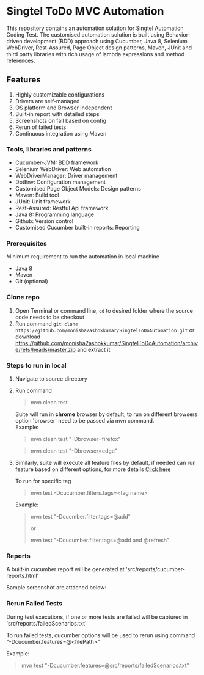 
# Singtel ToDo MVC Automation

This repository contains an automation solution for Singtel Automation Coding Test. 
The customised automation solution is built using Behavior-driven development (BDD) approach using Cucumber, Java 8, Selenium 
WebDriver, Rest-Assured, Page Object design patterns, Maven, JUnit and third party libraries with rich usage of lambda expressions and 
method references.

## Features

1. Highly customizable configurations  
2. Drivers are self-managed
3. OS platform and Browser independent
4. Built-in report with detailed steps
5. Screenshots on fail based on config
6. Rerun of failed tests
7. Continuous integration using Maven

### Tools, libraries and patterns

* Cucumber-JVM: BDD framework
* Selenium WebDriver: Web automation
* WebDriverManager: Driver management
* DotEnv: Configuration management
* Customised Page Object Models: Design patterns
* Maven: Build tool
* JUnit: Unit framework
* Rest-Assured: Restful Api framework
* Java 8: Programming language
* Github: Version control
* Customised Cucumber built-in reports: Reporting

### Prerequisites

Minimum requirement to run the automation in local machine
* Java 8
* Maven
* Git (optional)

### Clone repo

1. Open Terminal or command line, `cd` to desired folder where the source code needs to be checkout
2. Run command
   `git clone https://github.com/monisha2ashokkumar/SingtelToDoAutomation.git` or download https://github.com/monisha2ashokkumar/SingtelToDoAutomation/archive/refs/heads/master.zip and extract it

### Steps to run in local

1. Navigate to source directory
2. Run command 
   > mvn clean test   
   
   Suite will run in **chrome** browser by default, to run on different browsers option 'browser' need to be passed via mvn command.   
   Example:
   
   >mvn clean test "-Dbrowser=firefox"

   > mvn clean test "-Dbrowser=edge"
        
3. Similarly, suite will execute all feature files by default, if needed can run feature based on different options, for more details [Click here](https://cucumber.io/docs/cucumber/api/#options)
   
   To run for specific tag
   >mvn test -Dcucumber.filters.tags=&lt;tag name&gt;
  
   Example:
   >mvn test "-Dcucmber.filter.tags=@add"
   > 
   > or
   > 
   >mvn test "-Dcucumber.filter.tags=@add and @refresh"

### Reports

A built-in cucumber report will be generated at 'src/reports/cucumber-reports.html'

Sample screenshot are attached below:


### Rerun Failed Tests 

During test executions, if one or more tests are failed will be captured in 'src/reports/failedScenarios.txt'

To run failed tests, cucumber options will be used to rerun using command "-Dcucumber.features=@&lt;filePath&gt;"

Example:

>mvn test "-Dcucumber.features=@src/reports/failedScenarios.txt"